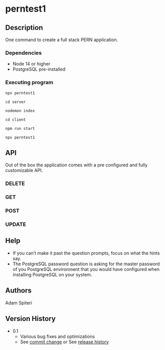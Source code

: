 # perntest1



## Description

One command to create a full stack PERN application.  

### Dependencies
* Node 14 or higher
* PostgreSQL pre-installed




### Executing program
```
npx perntest1

cd server

nodemon index

cd client 

npm run start

npx perntest1
```

## API
Out of the box the application comes with a pre configured and fully customizable API.

### DELETE
### GET
### POST
### UPDATE

## Help

* If you can’t make it past the question prompts, focus on what the hints say.  
* The PostgreSQL password question is asking for the master password of you PostgreSQL environment that you would have configured when installing PostgreSQL on your system.


## Authors


Adam Spiteri

## Version History

* 0.1
    * Various bug fixes and optimizations
    * See [commit change]() or See [release history]()

